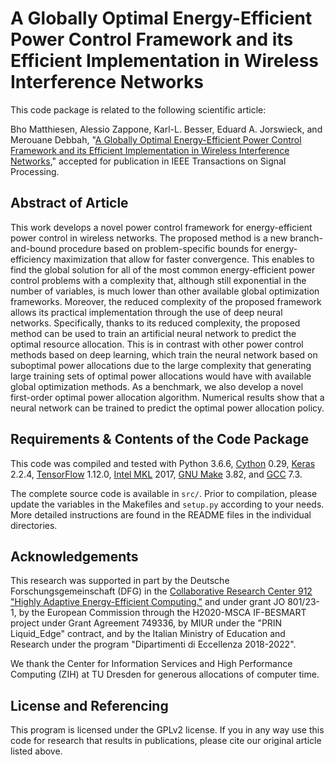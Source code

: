 A Globally Optimal Energy-Efficient Power Control Framework and its Efficient Implementation in Wireless Interference Networks
==================

This code package is related to the following scientific article:

Bho Matthiesen, Alessio Zappone, Karl-L. Besser, Eduard A. Jorswieck, and Merouane Debbah, "[A Globally Optimal Energy-Efficient Power Control Framework and its Efficient Implementation in Wireless Interference Networks](https://arxiv.org/abs/1812.06920)," accepted for publication in IEEE Transactions on Signal Processing.


## Abstract of Article

This work develops a novel power control framework for energy-efficient power control in wireless networks. The proposed method is a new branch-and-bound procedure based on problem-specific bounds for energy-efficiency maximization that allow for faster convergence. This enables to find the global solution for all of the most common energy-efficient power control problems with a complexity that, although still exponential in the number of variables, is much lower than other available global optimization frameworks. Moreover, the reduced complexity of the proposed framework allows its practical implementation through the use of deep neural networks. Specifically, thanks to its reduced complexity, the proposed method can be used to train an artificial neural network to predict the optimal resource allocation. This is in contrast with other power control methods based on deep learning, which train the neural network based on suboptimal power allocations due to the large complexity that generating large training sets of optimal power allocations would have with available global optimization methods. As a benchmark, we also develop a novel first-order optimal power allocation algorithm. Numerical results show that a neural network can be trained to predict the optimal power allocation policy.

## Requirements & Contents of the Code Package

This code was compiled and tested with Python 3.6.6, [Cython](https://cython.org/) 0.29, [Keras](http://keras.io) 2.2.4, [TensorFlow](https://www.tensorflow.org/) 1.12.0, [Intel MKL](https://software.intel.com/mkl) 2017, [GNU Make](https://www.gnu.org/software/make/) 3.82, and [GCC](https://www.gnu.org/software/gcc/) 7.3.

The complete source code is available in `src/`. Prior to compilation, please update the variables in the Makefiles and `setup.py` according to your needs. More detailed instructions are found in the README files in the individual directories.


## Acknowledgements

This research was supported in part by the Deutsche Forschungsgemeinschaft (DFG) in the [Collaborative Research Center 912 "Highly Adaptive Energy-Efficient Computing."](https://tu-dresden.de/ing/forschung/sfb912) and under grant JO 801/23-1, by the European Commission through the H2020-MSCA IF-BESMART project under Grant Agreement 749336, by MIUR under the "PRIN Liquid_Edge" contract, and by the Italian Ministry of Education and Research under the program "Dipartimenti di Eccellenza 2018-2022".

We thank the Center for Information Services and High Performance Computing (ZIH) at TU Dresden for generous allocations of computer time.


## License and Referencing

This program is licensed under the GPLv2 license. If you in any way use this code for research that results in publications, please cite our original article listed above.

